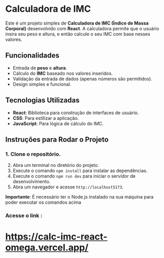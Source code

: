 # Calculadora de IMC

Este é um projeto simples de **Calculadora de IMC (Índice de Massa Corporal)** desenvolvido com **React**. A calculadora permite que o usuário insira seu peso e altura, e então calcule o seu IMC com base nesses valores.

## Funcionalidades

- Entrada de **peso** e **altura**.
- Cálculo do **IMC** baseado nos valores inseridos.
- Validação da entrada de dados (apenas números são permitidos).
- Design simples e funcional.

## Tecnologias Utilizadas

- **React**: Biblioteca para construção de interfaces de usuário.
- **CSS**: Para estilizar a aplicação.
- **JavaScript**: Para lógica de cálculo do IMC.

## Instruções para Rodar o Projeto

### 1. Clone o repositório.
2. Abra um terminal no diretório do projeto.
3. Execute o comando `npm install` para instalar as dependências.
4. Execute o comando `npm run dev` para iniciar o servidor de desenvolvimento.
5. Abra um navegador e acesse `http://localhost5173`.

**Importante**: É necessário ter o Node.js instalado na sua máquina para poder executar os comandos acima
### Acesse o link : 
# https://calc-imc-react-omega.vercel.app/
